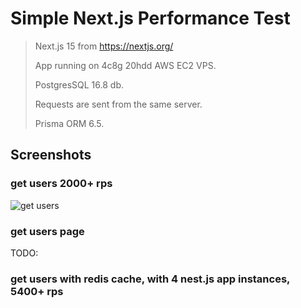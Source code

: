 # Simple Next.js Performance Test

> Next.js 15 from https://nextjs.org/
>
> App running on 4c8g 20hdd AWS EC2 VPS.
>
> PostgresSQL 16.8 db.
>
> Requests are sent from the same server.
>
> Prisma ORM 6.5.

## Screenshots

### get users 2000+ rps

![get users](./screenshots/get-users.png)

### get users page

TODO:

### get users with redis cache, with 4 nest.js app instances, 5400+ rps
